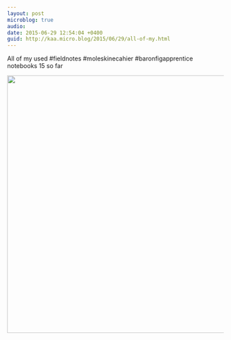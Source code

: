```yaml
---
layout: post
microblog: true
audio: 
date: 2015-06-29 12:54:04 +0400
guid: http://kaa.micro.blog/2015/06/29/all-of-my.html
---
```

All of my used #fieldnotes  #moleskinecahier #baronfigapprentice notebooks 15 so far

<img src="https://www.kaa.bz/uploads/2018/c0b1cff1c5.jpg" width="600" height="600" />
